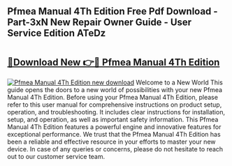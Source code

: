 ## Pfmea Manual 4Th Edition Free Pdf Download - Part-3xN New Repair Owner Guide - User Service Edition ATeDz

# <h2><a href="http://bc61005.oget.top/?id=Pfmea+Manual+4Th+Edition">🔗Download New 👉🔴 Pfmea Manual 4Th Edition</a></h2>

[![Pfmea Manual 4Th Edition new download](https://i.imgur.com/5g1atiW.png)](http://bc61005.oget.top/?id=Pfmea+Manual+4Th+Edition)
Welcome to a New World This guide opens the doors to a new world of possibilities with your new Pfmea Manual 4Th Edition. Before using your Pfmea Manual 4Th Edition, please refer to this user manual for comprehensive instructions on product setup, operation, and troubleshooting. It includes clear instructions for installation, setup, and operation, as well as important safety information. This Pfmea Manual 4Th Edition features a powerful engine and innovative features for exceptional performance. We trust that the Pfmea Manual 4Th Edition has been a reliable and effective resource in your efforts to master your new device. In case of any queries or concerns, please do not hesitate to reach out to our customer service team.
